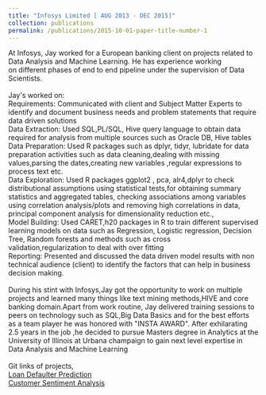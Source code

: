 ```yaml
---
title: "Infosys Limited [ AUG 2013 - DEC 2015]"
collection: publications
permalink: /publications/2015-10-01-paper-title-number-1
---
```

At Infosys, Jay worked for a European banking client on projects related to Data Analysis and Machine Learning. He has experience working on different phases of end to end pipeline under the supervision of Data Scientists.<br/>
​<br/>
Jay's worked on: <br/>
Requirements: Communicated with client and Subject Matter Experts to identify and document business needs and problem statements that require data driven solutions<br/>
Data Extraction: Used SQL,PL/SQL, Hive query language to obtain data required for analysis from multiple sources such as Oracle DB, Hive tables<br/>
Data Preparation: Used R packages such as dplyr, tidyr, lubridate for data preparation activities such as data cleaning,dealing with missing values,parsing the dates,creating new variables ,regular expressions to process text etc.<br/>
Data Exploration: Used R packages ggplot2 , pca, alr4,dplyr to check distributional assumptions using statistical tests,for obtaining summary statistics and aggregated tables, checking associations among variables using correlation analysis/plots and removing high correlations in data, principal component analysis for dimensionality reduction etc.,<br/>
Model Building: Used CARET,h20 packages in R to train different supervised learning models on data such as Regression, Logistic regression, Decision Tree, Random forests and methods such as cross validation,regularization to deal with over fitting<br/>
Reporting: Presented and discussed the data driven model results with non technical audience (client) to identify the factors that can help in business decision making.<br/>
​<br/>
During his stint with Infosys,Jay got the opportunity to work on multiple projects and learned many things like text mining methods,HIVE and core banking domain.Apart from work routine, Jay delivered training sessions to peers on technology such as SQL,Big Data Basics and for the best efforts as a team player he was honored with "INSTA AWARD". After exhilarating 2.5 years in the job ,he decided to pursue Masters degree in Analytics at the University of Illinois at Urbana champaign to gain next level expertise in Data Analysis and Machine Learning<br/>
<br/>
Git links of projects, <br/>
[Loan Defaulter Prediction](https://github.com/bandjay/Loan-Defaulters)<br/>
[Customer Sentiment Analysis](https://github.com/bandjay/Customer-sentiment-analysis)
​
​